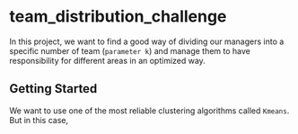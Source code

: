 # team_distribution_challenge
In this project, we want to find a good way of dividing our managers into a specific number of team (``` parameter k ```) and manage them to have responsibility for different areas in an optimized way. 

## Getting Started
We want to use one of the most reliable clustering algorithms called ```Kmeans```.
But in this case, 
